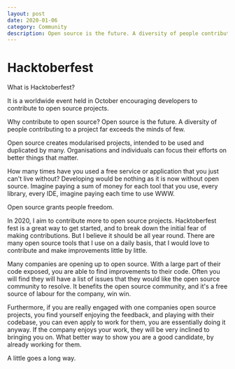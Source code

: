 ```yaml
---
layout: post
date: 2020-01-06
category: Community
description: Open source is the future. A diversity of people contributing to a project far exceeds the minds of few. Open source grants people freedom.
---
```

 

# Hacktoberfest

What is Hacktoberfest?

It is a worldwide event held in October encouraging developers to contribute to open source projects.

Why contribute to open source?
Open source is the future. A diversity of people contributing to a project far exceeds the minds of few. 

Open source creates modularised projects, intended to be used and duplicated by many. Organisations and individuals can focus their efforts on better things that matter.

How many times have you used a free service or application that you just can't live without? Developing would be nothing as it is now without open source. Imagine paying a sum of money for each tool that you use, every library, every IDE, imagine paying each time to use WWW. 

Open source grants people freedom.

In 2020, I aim to contribute more to open source projects. Hacktoberfest fest is a great way to get started, and to break down the initial fear of making contributions. But I believe it should be all year round. There are many open source tools that I use on a daily basis, that I would love to contribute and make improvements little by little.

Many companies are opening up to open source. With a large part of their code exposed, you are able to find improvements to their code. Often you will find they will have a list of issues that they would like the open source community to resolve. It benefits the open source community, and it's a free source of labour for the company, win win.

Furthermore, if you are really engaged with one companies open source projects, you find yourself enjoying the feedback, and playing with their codebase, you can even apply to work for them, you are essentially doing it anyway. If the company enjoys your work, they will be very inclined to bringing you on. What better way to show you are a good candidate, by already working for them.

A little goes a long way.
